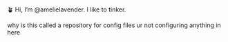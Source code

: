 🪴 Hi, I’m @amelielavender. I like to tinker.

why is this called a repository for config files ur not configuring anything in here

<!---
amelielavender/amelielavender is a ✨ special ✨ repository because its `README.md` (this file) appears on your GitHub profile.
You can click the Preview link to take a look at your changes.
--->
